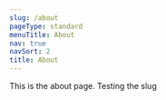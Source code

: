```yaml
---
slug: /about
pageType: standard
menuTitle: About
nav: true
navSort: 2
title: About
---
```

This is the about page. Testing the slug
